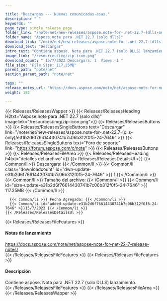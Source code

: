 ```yaml
---

title: "Descargas --- Nuevas comunicadas-asas."
description: " "
keywords: ""
page_type: single_release_page
folder_link: "/note/net/new-releases/aspose.note-for-.net-22.7-(dlls-only)/"
folder_name: "Aspose.note para .NET 22.7 (solo dlls)"
download_link: "/note/net/new-releases/aspose.note-for-.net-22.7-(dlls-only)/e31b2d6f76614430741b7c06b312f0f5-24-7646"
download_text: "Descargar"
intro_text: "Contiene aspose. Nota para .NET 22.7 (solo DLLS) lanzamiento."
image_link: "/resources/img/zip-icon.png"
download_count: " 15/7/2022 Descargars: 1  Views: 1 "
file_size: "File Size: 117.25MB"
parent_path: "note/net"
section_parent_path: "note/net"

tags: ""
release_notes_url: "https://docs.aspose.com/note/net/aspose-note-for-net-22-7-release-notes/"
weight: 182

---
```


{{< Releases/ReleasesWapper >}}
  {{< Releases/ReleasesHeading H2txt="Aspose.note para .NET 22.7 (solo dlls)" imagelink="/resources/img/zip-icon.png">}}
  {{< Releases/ReleasesButtons >}}
    {{< Releases/ReleasesSingleButtons text="Descargar" link="/note/net/new-releases/aspose.note-for-.net-22.7-(dlls-only)/e31b2d6f76614430741b7c06b312f0f5-24-7646" >}}
    {{< Releases/ReleasesSingleButtons text="Foro de soporte" link="https://forum.aspose.com/c/note" >}}
  {{< Releases/ReleasesButtons >}}
  {{< Releases/ReleasesFileArea >}}
    {{< Releases/ReleasesHeading h4txt="detalles del archivo">}}
    {{< Releases/ReleasesDetailsUl >}}
      {{< Common/li >}} Descargars: {{< /Common/li >}}
      {{< Common/li class="downloadcount" id="dwn-update-e31b2d6f76614430741b7c06b312f0f5-24-7646" >}} 1 {{< /Common/li >}}
      {{< Common/li >}} Tamaño del archivo: {{< /Common/li >}}
      {{< Common/li id="size-update-e31b2d6f76614430741b7c06b312f0f5-24-7646" >}} 117.25MB {{< /Common/li >}}

      {{< Common/li >}} Fecha Agregada: {{< /Common/li >}}
      {{< Common/li id="added-update-e31b2d6f76614430741b7c06b312f0f5-24-7646" >}}15/7/2022 {{< /Common/li >}}
    {{< /Releases/ReleasesDetailsUl >}}

  {{< Releases/ReleasesFileFeatures >}}
      <h4>Notas de lanzamiento</h4><div><a href='https://docs.aspose.com/note/net/aspose-note-for-net-22-7-release-notes/'>https://docs.aspose.com/note/net/aspose-note-for-net-22-7-release-notes/</a></div>
  {{< /Releases/ReleasesFileFeatures >}}
  {{< Releases/ReleasesFileFeatures >}}
      <h4>Descripción</h4><div class="HTMLDescription">Contiene aspose. Nota para .NET 22.7 (solo DLLS) lanzamiento.</div>
  {{< /Releases/ReleasesFileFeatures >}}
 {{< /Releases/ReleasesFileArea >}}
{{< /Releases/ReleasesWapper >}}


